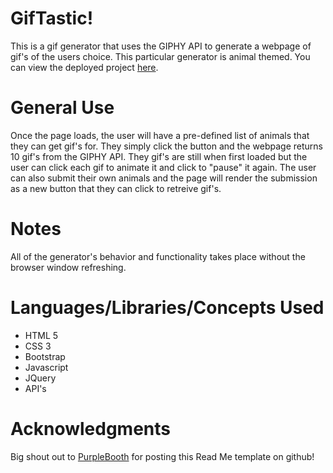# GifTastic!

This is a gif generator that uses the GIPHY API to generate a webpage of gif's of the users choice. This particular generator is animal themed. You can view the deployed project [here](https://chrishuman0923.github.io/gifTastic/).

# General Use

Once the page loads, the user will have a pre-defined list of animals that they can get gif's for. They simply click the button and the webpage returns 10 gif's from the GIPHY API. They gif's are still when first loaded but the user can click each gif to animate it and click to "pause" it again. The user can also submit their own animals and the page will render the submission as a new button that they can click to retreive gif's.

# Notes

All of the generator's behavior and functionality takes place without the browser window refreshing.

# Languages/Libraries/Concepts Used
- HTML 5
- CSS 3
- Bootstrap
- Javascript
- JQuery
- API's

# Acknowledgments

Big shout out to [PurpleBooth](https://gist.github.com/PurpleBooth/109311bb0361f32d87a2) for posting this Read Me template on github!
